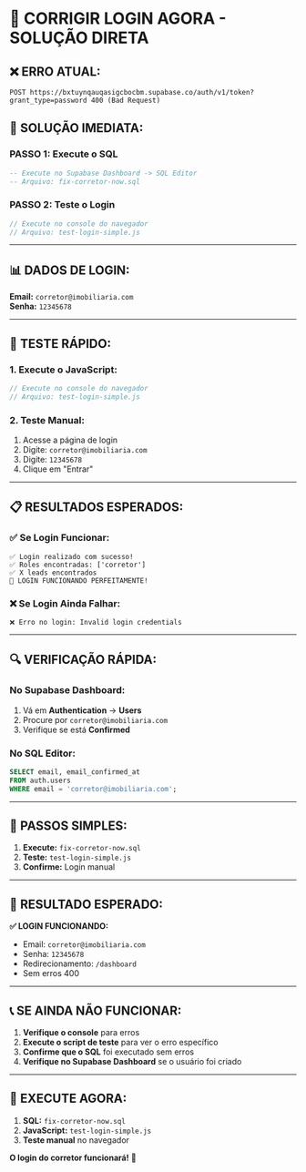 # 🔧 CORRIGIR LOGIN AGORA - SOLUÇÃO DIRETA

## ❌ **ERRO ATUAL:**
```
POST https://bxtuynqauqasigcbocbm.supabase.co/auth/v1/token?grant_type=password 400 (Bad Request)
```

## 🚀 **SOLUÇÃO IMEDIATA:**

### **PASSO 1: Execute o SQL**
```sql
-- Execute no Supabase Dashboard -> SQL Editor
-- Arquivo: fix-corretor-now.sql
```

### **PASSO 2: Teste o Login**
```javascript
// Execute no console do navegador
// Arquivo: test-login-simple.js
```

---

## 📊 **DADOS DE LOGIN:**

**Email:** `corretor@imobiliaria.com`  
**Senha:** `12345678`

---

## 🧪 **TESTE RÁPIDO:**

### **1. Execute o JavaScript:**
```javascript
// Execute no console do navegador
// Arquivo: test-login-simple.js
```

### **2. Teste Manual:**
1. Acesse a página de login
2. Digite: `corretor@imobiliaria.com`
3. Digite: `12345678`
4. Clique em "Entrar"

---

## 📋 **RESULTADOS ESPERADOS:**

### **✅ Se Login Funcionar:**
```
✅ Login realizado com sucesso!
✅ Roles encontradas: ['corretor']
✅ X leads encontrados
🎉 LOGIN FUNCIONANDO PERFEITAMENTE!
```

### **❌ Se Login Ainda Falhar:**
```
❌ Erro no login: Invalid login credentials
```

---

## 🔍 **VERIFICAÇÃO RÁPIDA:**

### **No Supabase Dashboard:**
1. Vá em **Authentication** → **Users**
2. Procure por `corretor@imobiliaria.com`
3. Verifique se está **Confirmed**

### **No SQL Editor:**
```sql
SELECT email, email_confirmed_at 
FROM auth.users 
WHERE email = 'corretor@imobiliaria.com';
```

---

## 🎯 **PASSOS SIMPLES:**

1. **Execute:** `fix-corretor-now.sql`
2. **Teste:** `test-login-simple.js`
3. **Confirme:** Login manual

---

## 🎉 **RESULTADO ESPERADO:**

**✅ LOGIN FUNCIONANDO:**
- Email: `corretor@imobiliaria.com`
- Senha: `12345678`
- Redirecionamento: `/dashboard`
- Sem erros 400

---

## 📞 **SE AINDA NÃO FUNCIONAR:**

1. **Verifique o console** para erros
2. **Execute o script de teste** para ver o erro específico
3. **Confirme que o SQL** foi executado sem erros
4. **Verifique no Supabase Dashboard** se o usuário foi criado

---

## 🚀 **EXECUTE AGORA:**

1. **SQL:** `fix-corretor-now.sql`
2. **JavaScript:** `test-login-simple.js`
3. **Teste manual** no navegador

**O login do corretor funcionará!** 🎉






